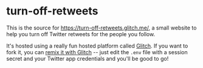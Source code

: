 # turn-off-retweets

This is the source for https://turn-off-retweets.glitch.me/, a small website to help you turn off
Twitter retweets for the people you follow.

It's hosted using a really fun hosted platform called [Glitch](https://glitch.me). If you want to
fork it, you can [remix it with Glitch](https://glitch.me/#!/remix/turn-off-retweets/) -- just edit
the `.env` file with a session secret and your Twitter app credentials and you'll be good to go!

